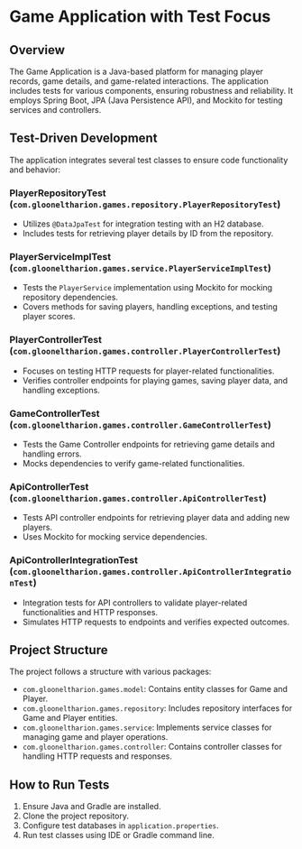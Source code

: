# Game Application with Test Focus

## Overview

The Game Application is a Java-based platform for managing player records, game details, and game-related interactions. The application includes tests for various components, ensuring robustness and reliability. It employs Spring Boot, JPA (Java Persistence API), and Mockito for testing services and controllers.

## Test-Driven Development

The application integrates several test classes to ensure code functionality and behavior:

### PlayerRepositoryTest (`com.glooneltharion.games.repository.PlayerRepositoryTest`)

- Utilizes `@DataJpaTest` for integration testing with an H2 database.
- Includes tests for retrieving player details by ID from the repository.

### PlayerServiceImplTest (`com.glooneltharion.games.service.PlayerServiceImplTest`)

- Tests the `PlayerService` implementation using Mockito for mocking repository dependencies.
- Covers methods for saving players, handling exceptions, and testing player scores.

### PlayerControllerTest (`com.glooneltharion.games.controller.PlayerControllerTest`)

- Focuses on testing HTTP requests for player-related functionalities.
- Verifies controller endpoints for playing games, saving player data, and handling exceptions.

### GameControllerTest (`com.glooneltharion.games.controller.GameControllerTest`)

- Tests the Game Controller endpoints for retrieving game details and handling errors.
- Mocks dependencies to verify game-related functionalities.

### ApiControllerTest (`com.glooneltharion.games.controller.ApiControllerTest`)

- Tests API controller endpoints for retrieving player data and adding new players.
- Uses Mockito for mocking service dependencies.

### ApiControllerIntegrationTest (`com.glooneltharion.games.controller.ApiControllerIntegrationTest`)

- Integration tests for API controllers to validate player-related functionalities and HTTP responses.
- Simulates HTTP requests to endpoints and verifies expected outcomes.

## Project Structure

The project follows a structure with various packages:

- `com.glooneltharion.games.model`: Contains entity classes for Game and Player.
- `com.glooneltharion.games.repository`: Includes repository interfaces for Game and Player entities.
- `com.glooneltharion.games.service`: Implements service classes for managing game and player operations.
- `com.glooneltharion.games.controller`: Contains controller classes for handling HTTP requests and responses.

## How to Run Tests

1. Ensure Java and Gradle are installed.
2. Clone the project repository.
3. Configure test databases in `application.properties`.
4. Run test classes using IDE or Gradle command line.

